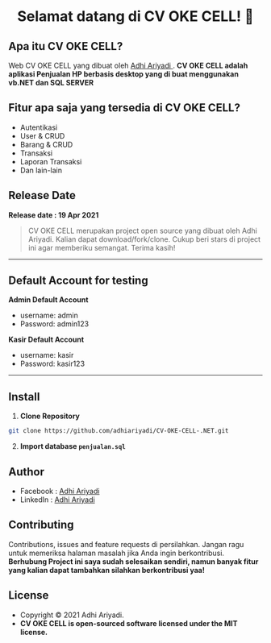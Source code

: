 <h1 align="center">Selamat datang di CV OKE CELL! 👋</h1>

## Apa itu CV OKE CELL?

Web CV OKE CELL yang dibuat oleh <a href="https://github.com/adhiariyadi"> Adhi Ariyadi </a>. **CV OKE CELL adalah aplikasi Penjualan HP berbasis desktop yang di buat menggunakan vb.NET dan SQL SERVER**

## Fitur apa saja yang tersedia di CV OKE CELL?

- Autentikasi
- User & CRUD
- Barang & CRUD
- Transaksi
- Laporan Transaksi
- Dan lain-lain

## Release Date

**Release date : 19 Apr 2021**

> CV OKE CELL merupakan project open source yang dibuat oleh Adhi Ariyadi. Kalian dapat download/fork/clone. Cukup beri stars di project ini agar memberiku semangat. Terima kasih!

---

## Default Account for testing

**Admin Default Account**

- username: admin
- Password: admin123

**Kasir Default Account**

- username: kasir
- Password: kasir123

---

## Install

1. **Clone Repository**

```bash
git clone https://github.com/adhiariyadi/CV-OKE-CELL-.NET.git
```

2. **Import database `penjualan.sql`**

## Author

- Facebook : <a href="https://web.facebook.com/adhiariyadi.me/"> Adhi Ariyadi</a>
- LinkedIn : <a href="https://www.linkedin.com/in/adhiariyadi/"> Adhi Ariyadi</a>

## Contributing

Contributions, issues and feature requests di persilahkan.
Jangan ragu untuk memeriksa halaman masalah jika Anda ingin berkontribusi. **Berhubung Project ini saya sudah selesaikan sendiri, namun banyak fitur yang kalian dapat tambahkan silahkan berkontribusi yaa!**

## License

- Copyright © 2021 Adhi Ariyadi.
- **CV OKE CELL is open-sourced software licensed under the MIT license.**
